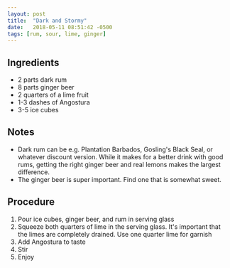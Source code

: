 ```yaml
---
layout: post
title:  "Dark and Stormy"
date:   2018-05-11 08:51:42 -0500
tags: [rum, sour, lime, ginger]
---
```


## Ingredients
- 2 parts dark rum
- 8 parts ginger beer
- 2 quarters of a lime fruit
- 1-3 dashes of Angostura
- 3-5 ice cubes

## Notes
- Dark rum can be e.g. Plantation Barbados, Gosling's Black Seal, or whatever discount version. While it makes for a better drink with good rums, getting the right ginger beer and real lemons makes the largest difference.
- The ginger beer is super important. Find one that is somewhat sweet.

## Procedure
1. Pour ice cubes, ginger beer, and rum in serving glass
2. Squeeze both quarters of lime in the serving glass. It's important that the limes are completely drained. Use one quarter lime for garnish
3. Add Angostura to taste
4. Stir
5. Enjoy
